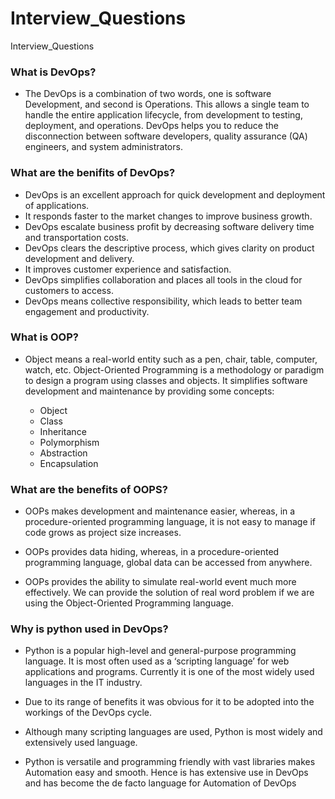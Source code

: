 # Interview_Questions
Interview_Questions
### What is DevOps?
- The DevOps is a combination of two words, one is software Development, and second is Operations. This allows a single team to handle the entire application lifecycle, from development to testing, deployment, and operations. DevOps helps you to reduce the disconnection between software developers, quality assurance (QA) engineers, and system administrators.

### What are the benifits of DevOps?

- DevOps is an excellent approach for quick development and deployment of applications.
- It responds faster to the market changes to improve business growth.
- DevOps escalate business profit by decreasing software delivery time and transportation costs.
- DevOps clears the descriptive process, which gives clarity on product development and delivery.
- It improves customer experience and satisfaction.
- DevOps simplifies collaboration and places all tools in the cloud for customers to access.
- DevOps means collective responsibility, which leads to better team engagement and productivity.

### What is OOP?
- Object means a real-world entity such as a pen, chair, table, computer, watch, etc. Object-Oriented Programming is a methodology or paradigm to design a program using classes and objects. It simplifies software development and maintenance by providing some concepts:

  - Object
  - Class
  - Inheritance
  - Polymorphism
  - Abstraction
  - Encapsulation
  
 ### What are the benefits of OOPS?
 -  OOPs makes development and maintenance easier, whereas, in a procedure-oriented programming language, it is not easy to manage if code grows as project size increases.

- OOPs provides data hiding, whereas, in a procedure-oriented programming language, global data can be accessed from anywhere.
- OOPs provides the ability to simulate real-world event much more effectively. We can provide the solution of real word problem if we are using the Object-Oriented Programming language.

### Why is python used in DevOps?
- Python is a popular high-level and general-purpose programming language. It is most often used as a ‘scripting language’ for web applications and programs. Currently it is one of the most widely used languages in the IT industry.

- Due to its range of benefits it was obvious for it to be adopted into the workings of the DevOps cycle.
- Although many scripting languages are used, Python is most widely and extensively used language.

- Python is versatile and programming friendly with vast libraries makes Automation easy and smooth. Hence is has extensive use in DevOps and has become the de facto language for Automation of DevOps

